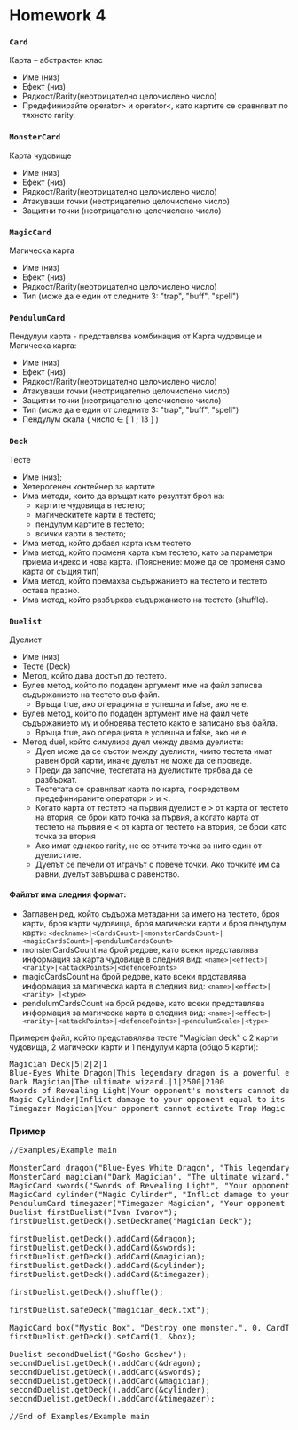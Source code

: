 # Homework 4

### `Card`

Карта – абстрактен клас

* Име (низ)
* Ефект (низ)
* Рядкост/Rarity(неотрицателно целочислено число)
* Предефинирайте operator> и operator<, като картите се сравняват по тяхното rarity.

### `MonsterCard`

Карта чудовище

* Име (низ)
* Ефект (низ)
* Рядкост/Rarity(неотрицателно целочислено число)
* Атакуващи точки (неотрицателно целочислено число)
* Защитни точки (неотрицателно целочислено число)

### `MagicCard`

Магическа карта

* Име (низ)
* Ефект (низ)
* Рядкост/Rarity(неотрицателно целочислено число)
* Тип (може да е един от следните 3: "trap", "buff", "spell")

### `PendulumCard`

Пендулум карта - представлява комбинация от Карта чудовище и Магическа карта:

* Име (низ)
* Ефект (низ)
* Рядкост/Rarity(неотрицателно целочислено число)
* Атакуващи точки (неотрицателно целочислено число)
* Защитни точки (неотрицателно целочислено число)
* Тип (може да е един от следните 3: "trap", "buff", "spell")
* Пендулум скала ( число ∈ [ 1 ; 13 ] )

### `Deck`

Тесте

* Име (низ);
* Хетерогенен контейнер за картите
* Има методи, които да връщат като резултат броя на:
    * картите чудовища в тестето;
    * магическитете карти в тестето;
    * пендулум картите в тестето;
    * всички карти в тестето;
* Има метод, който добавя карта към тестето
* Има метод, който променя карта към тестето, като за параметри приема индекс и нова картa. (Пояснение: може да се променя само карта от същия тип)
* Има метод, който премахва съдържанието на тестето и тестето остава празно.
* Има метод, който разбърква съдържанието на тестето (shuffle).

### `Duelist`

Дуелист

* Име (низ)
* Тесте (Deck)
* Метод, който дава достъп до тестето.
* Булев метод, който по подаден аргумент име на файл записва съдържанието на тестето във файл. 
    * Връща true, ако операцията е успешна и false, ако не е.
* Булев метод, който по подаден артумент име на файл чете съдържанието му и обновява тестето както е записано във файла. 
    * Връща true, ако операцията е успешна и false, ако не е.
* Метод duel, който симулира дуел между двама дуелисти:
    * Дуел може да се състои между дуелисти, чиито тестета имат равен брой карти, иначе дуелът не може да се проведе.
    * Преди да започне, тестетата на дуелистите трябва да се разбъркат.
    * Тестетата се сравняват карта по карта, посредством предефинираните оператори > и <.
    * Когато карта от тестето на първия дуелист е > от карта от тестето на втория, се брои като точка за първия, а когато карта от тестето на първия е < от карта от тестето на втория, се брои като точка за втория
    * Ако имат еднакво rarity, не се отчита точка за нито един от дуелистите.
    * Дуелът се печели от играчът с повече точки. Ако точките им са равни, дуелът завършва с равенство.

#### Файлът има следния формат:
* Заглавен ред, който съдържа метаданни за името на тестето, броя карти, броя карти чудовища, броя магически карти и броя пендулум карти:
`<deckname>|<CardsCount>|<monsterCardsCount>|<magicCardsCount>|<pendulumCardsCount>`
* monsterCardsCount на брой редове, като всеки представлява информация за карта чудовище в следния вид:
`<name>|<effect>|<rarity>|<attackPoints>|<defencePoints>`
* magicCardsCount на брой редове, като всеки прдставлява информация за магическа карта в следния вид:
`<name>|<effect>|<rarity> |<type>`
* pendulumCardsCount на брой редове, като всеки представлява информация за магическа карта в следния вид:
`<name>|<effect>|<rarity>|<attackPoints>|<defencePoints>|<pendulumScale>|<type>`

Примерен файл, който представялява тесте "Magician deck" с 2 карти чудовища, 2 магически карти и 1 пендулум карта (общо 5 карти):

<pre>
Magician Deck|5|2|2|1
Blue-Eyes White Dragon|This legendary dragon is a powerful engine of destruction.|0|3000|2500
Dark Magician|The ultimate wizard.|1|2500|2100
Swords of Revealing Light|Your opponent's monsters cannot declare an attack.|2|SPELL
Magic Cylinder|Inflict damage to your opponent equal to its ATK.|3|TRAP
Timegazer Magician|Your opponent cannot activate Trap Magic Cards|4|1200|600|8|SPELL
</pre>

### Пример

<pre>
//Examples/Example main

MonsterCard dragon("Blue-Eyes White Dragon", "This legendary dragon is a powerful engine of destruction.", 43, 3000, 2500);
MonsterCard magician("Dark Magician", "The ultimate wizard.", 23, 2500, 2100);
MagicCard swords("Swords of Revealing Light", "Your opponent's monsters cannot declare an attack.", 123, CardType::SPELL);
MagicCard cylinder("Magic Cylinder", "Inflict damage to your opponent equal to its ATK.", 9, CardType::TRAP);
PendulumCard timegazer("Timegazer Magician", "Your opponent cannot activate Trap Magic Cards", 3, 1200, 600, 8, CardType::SPELL);
Duelist firstDuelist("Ivan Ivanov");
firstDuelist.getDeck().setDeckname("Magician Deck");

firstDuelist.getDeck().addCard(&dragon);
firstDuelist.getDeck().addCard(&swords);
firstDuelist.getDeck().addCard(&magician);
firstDuelist.getDeck().addCard(&cylinder);
firstDuelist.getDeck().addCard(&timegazer);

firstDuelist.getDeck().shuffle();

firstDuelist.safeDeck("magician_deck.txt");

MagicCard box("Mystic Box", "Destroy one monster.", 0, CardType::SPELL);
firstDuelist.getDeck().setCard(1, &box);

Duelist secondDuelist("Gosho Goshev");
secondDuelist.getDeck().addCard(&dragon);
secondDuelist.getDeck().addCard(&swords);
secondDuelist.getDeck().addCard(&magician);
secondDuelist.getDeck().addCard(&cylinder);
secondDuelist.getDeck().addCard(&timegazer);

//End of Examples/Example main
</pre>
